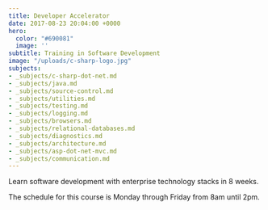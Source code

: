 ```yaml
---
title: Developer Accelerator
date: 2017-08-23 20:04:00 +0000
hero:
  color: "#690081"
  image: ''
subtitle: Training in Software Development
image: "/uploads/c-sharp-logo.jpg"
subjects:
- _subjects/c-sharp-dot-net.md
- _subjects/java.md
- _subjects/source-control.md
- _subjects/utilities.md
- _subjects/testing.md
- _subjects/logging.md
- _subjects/browsers.md
- _subjects/relational-databases.md
- _subjects/diagnostics.md
- _subjects/architecture.md
- _subjects/asp-dot-net-mvc.md
- _subjects/communication.md
---
```

Learn software development with enterprise technology stacks in 8 weeks.

The schedule for this course is Monday through Friday from 8am until 2pm.
